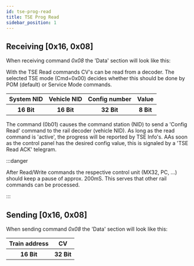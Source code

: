 ```yaml
---
id: tse-prog-read
title: TSE Prog Read
sidebar_position: 1
---
```


## Receiving [0x16, 0x08]

When receiving command _0x08_ the 'Data' section will look like this:

With the TSE Read commands CV's can be read from a decoder. The selected TSE mode (Cmd=0x00) decides whether this should be done by POM (default) or Service Mode commands.

<table>
  <tr>
    <th>System NID</th>
    <th>Vehicle NID</th>
    <th>Config number</th>
    <th>Value</th>
  </tr>
  <tr>
    <th>16 Bit</th>
    <th>16 Bit</th>
    <th>32 Bit</th>
    <th>8 Bit</th>
  </tr>
</table>

The command (0b01) causes the command station (NID) to send a 'Config Read' command to the rail decoder (vehicle NID). As long as the read command is 'active', the progress will be reported by TSE Info's. AAs soon as the control panel has the desired config value, this is signaled by a 'TSE Read ACK' telegram.

:::danger

After Read/Write commands the respective control unit (MX32, PC, ...) should keep a pause of approx. 200mS. This serves that other rail commands can be processed.

:::

## Sending [0x16, 0x08]

When sending command _0x08_ the 'Data' section will look like this:

<table>
  <tr>
    <th>Train address</th>
    <th>CV</th>
  </tr>
  <tr>
    <th>16 Bit</th>
    <th>32 Bit</th>
  </tr>
</table>
